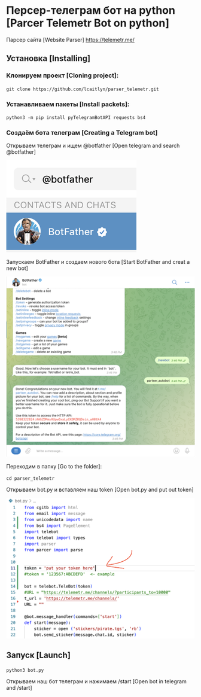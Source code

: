 # Персер-телеграм бот на python [Parcer Telemetr Bot on python]

Парсер сайта [Website Parser] https://telemetr.me/

## Установка [Installing]

### Клонируем проект [Cloning project]:

`git clone https://github.com/lcaitlyn/parser_telemetr.git`

### Устанавливаем пакеты [Install packets]:

`python3 -m pip install pyTelegramBotAPI requests bs4`

### Создаём бота телеграм [Creating a Telegram bot]

Открываем телеграм и ищем @botfather [Open telegram and search @botfather]

![](stickers/botfather.png)

Запускаем BotFather и создаем нового бота [Start BotFather and creat a new bot]

![](stickers/create_bot.png)

Переходим в папку [Go to the folder]:

`cd parser_telemetr`

Открываем bot.py и вставляем наш token [Open bot.py and put out token]

![](stickers/token.png)

## Запуск [Launch]

`python3 bot.py`

Открываем наш бот телеграм и нажимаем /start [Open bot in telegram and /start]